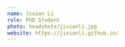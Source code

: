 ```yaml
---
name: Jixian Li
role: PhD Student
photo: headshots/jixianli.jpg
website: https://jixianli.github.io/
---
```


